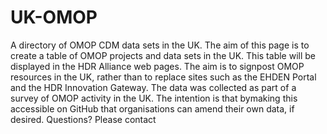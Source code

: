 # UK-OMOP
A directory of OMOP CDM data sets in the UK.
The aim of this page is to create a table of OMOP projects and data sets in the UK. This table will be displayed in the HDR Alliance web pages. The aim is to signpost OMOP resources in the UK, rather than to replace sites such as the EHDEN Portal and the HDR Innovation Gateway.
The data was collected as part of a survey of OMOP activity in the UK.
The intention is that bymaking this accessible on GitHub that organisations can amend their own data, if desired.
Questions? Please contact 
